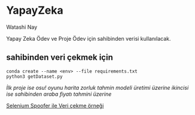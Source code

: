 # YapayZeka
Watashi Nay
<p>Yapay Zeka Ödev ve Proje Ödev için sahibinden verisi kullanılacak.</p>

## sahibinden veri çekmek için   
    conda create --name <env> --file requirements.txt
    python3 getDataset.py

*İlk proje ise osu! oyunu harita zorluk tahmin modeli üretimi üzerine ikincisi ise sahibinden araba fiyatı tahmini üzerine*	

[Selenium Spoofer ile Veri çekme örneği](https://www.linkedin.com/pulse/preventing-selenium-from-being-detected-soumil-shah/)


